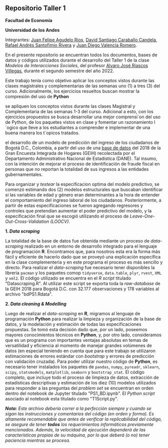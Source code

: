 ## Repositorio Taller 1

**Facultad de Economía**

**Universidad de los Andes**

Integrantes: [Juan Felipe Agudelo Rios](https://github.com/), [David Santiago Caraballo Candela](https://github.com/scaraballoc), [Rafael Andrés Santofimio Rivera](https://github.com/rasantofimior) y [Juan Diego Valencia Romero](https://github.com/judval).

En el presente repositorio se encuentran todos los documentos, bases de datos y códigos utilizados durante el desarrollo del Taller 1 de la clase *Modelos de Interacciones Sociales*, del profesor [Alvaro José Riascos Villegas](https://ignaciomsarmiento.github.io/), durante el segundo semestre del año 2022.

Este trabajo tenía como objetivo aplicar los conceptos vistos durante las clases magistrales y complementarias de las semanas uno (1) a tres (3) del curso. Adicionalmente, los ejercicios resueltos buscan mostrar la compresión del uso de **Python**  

se apliquen los conceptos vistos durante las clases
Magistral y Complementaria de las semanas 1-3 del curso. Adicional a esto, con
los ejercicios propuestos se busca desarrollar una mejor comprensi´on del uso de
Python, de los paquetes vistos en clase y fomentar un razonamiento l´ogico que
lleve a los estudiantes a comprender e implementar de una buena manera los
t´opicos tratados.


el desarrollo de un modelo de predicción del ingreso de los ciudadanos de Bogotá D.C., Colombia, a partir del uso de una [base de datos](https://ignaciomsarmiento.github.io/GEIH2018_sample/) del 2018 de la Gran Encuesta Integrada de Hogares (GEIH) recolectada por el Departamento Administrativo Nacional de Estadistica (DANE). Tal insumo, con la intención de mejorar el proceso de identificación de fraude fiscal en personas que no reportan la totalidad de sus ingresos a las entidades gubernamentales.

Para organizar y *testear* la especificacion optima del modelo predictivo, se comenzó estimando dos (2) modelos estructurales que buscaban identificar si las variables de edad y género eran determinantes a la hora de entender el comportamiento del ingreso laboral de los ciudadanos. Posteriormente, a partir de estas especificaciones se fueron agregando regresores y controles que pretendían aumentar el poder predictivo del modelo, y la especificación final que se escogió utilizando el proceso de *Leave-One-Out-Cross-Validation (LOOCV)*.

**1. *Data scraping***

La totalidad de la base de datos fue obtenida mediante un proceso de *data-scraping* realizado en un entorno de desarrollo integrado para el lenguaje de programación **R**. Encontramos que, para nosotros esta era la forma más fácil y eficiente de hacerlo dado que se proveyó una explicación específica en la clase complementeria y en este programa el proceso es más sencillo y directo. Para realizar el *data-scraping* fue necesario tener disponibles la libreria `pacman` y los paquetes comop `tidyverse`, `data.table`, `plyr`, `rvest`, `XML` y `xml2`. El código utilizado se encuentra en el *R script* titulado "Datascraping.R". Al utilizar este script se exporta toda la *raw-database* de la GEIH 2018 para Bogotá D.C. con 32.177 observaciones y 178 variables al archivo "bdPS1.Rdata".

**2. *Data cleaning & Modelling***

Luego de realizar el *data-scraping* en **R**, migramos al lenguaje de programación **Python** para realizar la limpieza y organización de la base de datos, y la modelación y estimación de todas las especificaciones propuestas. Se tomó esta decisión dado que, por un lado, poseemos mayores conocimientos técnicos en **Python**, y, por otro lado, consideramos que es un programa con importantes ventajas absolutas en temas de versatilidad y eficiencia al momento de manejar grandes volúmenes de datos (en especial teniendo en cuenta que para este trabajo se utilizaron estimaciones de errores estándar con *bootstrap* y errores de predicción con validación cruzada). Para poder utilizar nuestro código de **Python**, es necesario tener instalados los paquetes de `pandas`, `numpy`, `pyreadr`, `sklearn`, `scipy`, `statsmodels`, `matplotlib`, `seaborn` y `bootstrap_stat`. El código completo, que incluye todo el proceso de limpieza de datos, extracción de estadísticas descriptivas y estimación de los diez (10) modelos utilizados para responder a las preguntas del *problem set* se encuentran en orden dentro del notebook de Jupyter titulado "PS1_BD.ipynb". El *Python script* asociado al notebook esta titulado como "T1Script.py".

***Nota:*** *Este archivo debería correr a la perfección siempre y cuando se sigan las instrucciones y comentarios del código (en orden y forma). Es altamente recomendable que antes de verificar la replicabilidad del código, se asegure de tener **todos** los requerimientos informáticos previamente mencionados. Además, la velocidad de ejecución dependerá de las características propias de su máquina, por lo que deberá (o no) tener paciencia mientras se procesa.*

